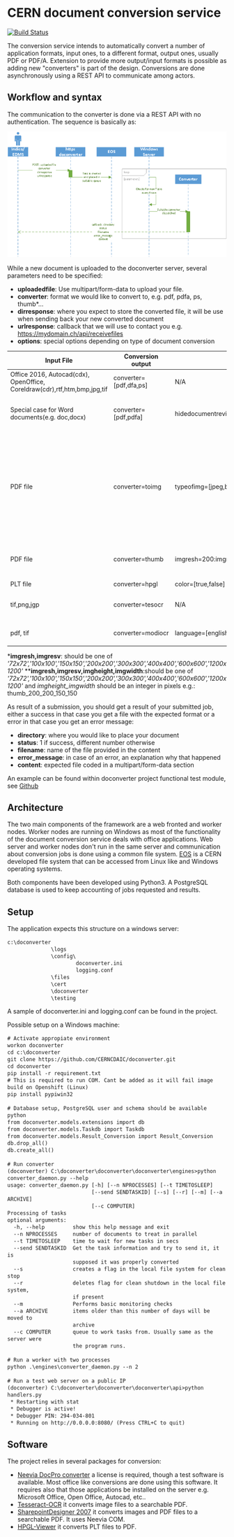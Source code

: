 # CERN document conversion service

[![Build Status](https://travis-ci.org/CERNCDAIC/doconverter.svg?branch=master)](https://travis-ci.org/CERNCDAIC/doconverter)

The conversion service intends to automatically convert a number of application formats, input ones,
to a different format, output ones, usually PDF or PDF/A. Extension to provide more output/input formats is possible as
adding new "converters" is part of the design. Conversions are done asynchronously using a REST API to communicate among
actors.


## Workflow and syntax

The communication to the converter is done via a REST API with no authentication. The sequence is basically as:

![workflow.png](./docs/img/workflow.png)


While a new document is uploaded to the doconverter server, several parameters need to be specified:

- **uploadedfile**: Use multipart/form-data to upload your file.
- **converter**: format we would like to convert to, e.g. pdf, pdfa, ps, thumb*...
- **dirresponse**: where you expect to store the converted file, it will be use when sending back your new converted document
- **urlresponse**: callback that we will use to contact you e.g. https://mydomain.ch/api/receivefiles
- **options**: special options depending on type of document conversion


| Input File | Conversion output | Options | Expected result | Comments |
| -- | -- | -- | -- | -- |
| Office 2016, Autocad(cdx), OpenOffice, Coreldraw(cdr),rtf,htm,bmp,jpg,tif | converter=[pdf,dfa,ps] | N/A | pdf file | N/A |
| Special case for Word documents(e.g. doc,docx) | converter=[pdf,pdfa] | hidedocumentrevisions=[false,true] |pdf file | You may want to have comments visible on your pdf, by default they are not|
| PDF file | converter=toimg | typeofimg=[jpeg,bmp,tiff,png]:imgresh=200:imgresv=200* | zip or tif file | Depending on the format of file chosen a tif file or zip file containing all the numbered pages of the document will be sent back. E.g. original file mypresentation.pdf -> zip: mypresentation.zip or tif: mypresentation.tif |
| PDF file | converter=thumb | imgresh=200:imgresv=200:imgheight=300:imgwidth=300** | png file| if original file was called mydocument.pdf -> mydocument1.png |
| PLT file | converter=hpgl | color=[true,false] | pdf file | N/A |
| tif,png,jgp | converter=tesocr | N/A | pdf searchable file | It uses tesseract-ocr as engine that just support image files |
| pdf, tif | converter=modiocr | language=[english,french] | pdf searchable file | N/A |

***imgresh,imgresv**: should be one of _'72x72','100x100','150x150','200x200','300x300','400x400','600x600','1200x1200'_
****imgresh,imgresv,imgheight,imgwidth**:should be one of _'72x72','100x100','150x150','200x200','300x300','400x400','600x600','1200x1200'_ and _imgheight_imgwidth_ should be an integer in pixels e.g.: thumb_200_200_150_150

As result of a submission, you should get a result of your submitted job, either a success in that case you get a file with the expected format or a error in that case you get an error message:

- **directory**: where you would like to place your document
- **status**: 1 if success, different number otherwise
- **filename**: name of the file provided in the content
- **error_message**: in case of an error, an explanation why that happened
- **content**: expected file coded in a multipart/form-data section

An example can be found within doconverter project functional test module, see [Github](https://github.com/CERNCDAIC/doconverter/blob/master/doconverter/test/www_upload_test.py)

## Architecture

The two main components of the framework are a web fronted and worker nodes. Worker nodes are running on Windows as
most of the functionality of the document conversion service deals with office applications. Web server and worker nodes
don't run in the same server and communication about conversion jobs is done using a common file system.
[EOS](http://eos.web.cern.ch/) is a CERN developed file system that can be accessed from Linux like and Windows
operating systems.

Both components have been developed using Python3.
A PostgreSQL database is used to keep accounting of jobs requested and results.

##
## Setup

The application expects this structure on a windows server:
```
c:\doconverter
              \logs
              \config\
                      doconverter.ini
                      logging.conf
              \files
              \cert
              \doconverter
              \testing
```

A sample of doconverter.ini and logging.conf can be found in the project.

Possible setup on a Windows machine:

```
# Activate appropiate environment
workon doconverter
cd c:\doconverter
git clone https://github.com/CERNCDAIC/doconverter.git
cd doconverter
pip install -r requirement.txt
# This is required to run COM. Cant be added as it will fail image build on Openshift (Linux)
pip install pypiwin32

# Database setup, PostgreSQL user and schema should be available
python
from doconverter.models.extensions import db
from doconverter.models.Taskdb import Taskdb
from doconverter.models.Result_Conversion import Result_Conversion
db.drop_all()
db.create_all()

# Run converter
(doconverter) C:\doconverter\doconverter\doconverter\engines>python converter_daemon.py --help
usage: converter_daemon.py [-h] [--n NPROCESSES] [--t TIMETOSLEEP]
                           [--send SENDTASKID] [--s] [--r] [--m] [--a ARCHIVE]
                           [--c COMPUTER]
Processing of tasks
optional arguments:
  -h, --help         show this help message and exit
  --n NPROCESSES     number of documents to treat in parallel
  --t TIMETOSLEEP    time to wait for new tasks in secs
  --send SENDTASKID  Get the task information and try to send it, it is
                     supposed it was properly converted
  --s                creates a flag in the local file system for clean stop
  --r                deletes flag for clean shutdown in the local file system,
                     if present
  --m                Performs basic monitoring checks
  --a ARCHIVE        items older than this number of days will be moved to
                     archive
  --c COMPUTER       queue to work tasks from. Usually same as the server were
                     the program runs.

# Run a worker with two processes
python .\engines\converter_daemon.py --n 2

# Run a test web server on a public IP
(doconverter) C:\doconverter\doconverter\doconverter\api>python handlers.py
 * Restarting with stat
 * Debugger is active!
 * Debugger PIN: 294-034-801
 * Running on http://0.0.0.0:8080/ (Press CTRL+C to quit)

```

## Software

The project relies in several packages for conversion:
  - [Neevia DocPro converter](https://neevia.com/) a license is required, though a test software is available. Most
  office like conversions are done using this software. It requires also that those applications be installed on the
  server e.g. Microsoft Office, Open Office, Autocad, etc..
  - [Tesseract-OCR](https://github.com/tesseract-ocr/tesseract) it converts image files to a searchable PDF.
  - [SharepointDesigner 2007](https://www.microsoft.com/en-us/download/details.aspx?displaylang=en&id=21581) it converts
   images and PDF files to a searchable PDF. It uses Neevia COM.
  - [HPGL-Viewer](http://service-hpglview.web.cern.ch/service-hpglview/) it converts PLT files to PDF.

